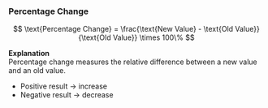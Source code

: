 <!-- Load MathJax -->
<script>
  window.MathJax = {
    tex: { inlineMath: [['$', '$'], ['\\(', '\\)']] },
    svg: { fontCache: 'global' }
  };
</script>
<script src="https://polyfill.io/v3/polyfill.min.js?features=es6"></script>
<script id="MathJax-script" async src="https://cdn.jsdelivr.net/npm/mathjax@3/es5/tex-mml-chtml.js"></script>
<script id="MathJax-script" async
  src="https://cdn.jsdelivr.net/npm/mathjax@3/es5/tex-mml-chtml.js">
</script>

### Percentage Change
$$
\text{Percentage Change} = 
\frac{\text{New Value} - \text{Old Value}}{\text{Old Value}} \times 100\%
$$

**Explanation**  
Percentage change measures the relative difference between a new value and an old value.  
- Positive result → increase  
- Negative result → decrease  
